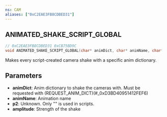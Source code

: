```yaml
---
ns: CAM
aliases: ["0xC2EAE3FB8CDBED31"]
---
```

## ANIMATED_SHAKE_SCRIPT_GLOBAL

```c
// 0xC2EAE3FB8CDBED31 0xCB75BD9C
void ANIMATED_SHAKE_SCRIPT_GLOBAL(char* animDict, char* animName, char* p2, float amplitude);
```

Makes every script-created camera shake with a specific anim dictionary.

## Parameters
* **animDict**: Anim dictionary to shake the cameras with. Must be requested with (REQUEST_ANIM_DICT)(#_0xD3BD40951412FEF6) 
* **animName**: Animation name
* **p2**: Unknown. Only "" is used in scripts.
* **amplitude**: Strength of the shake

